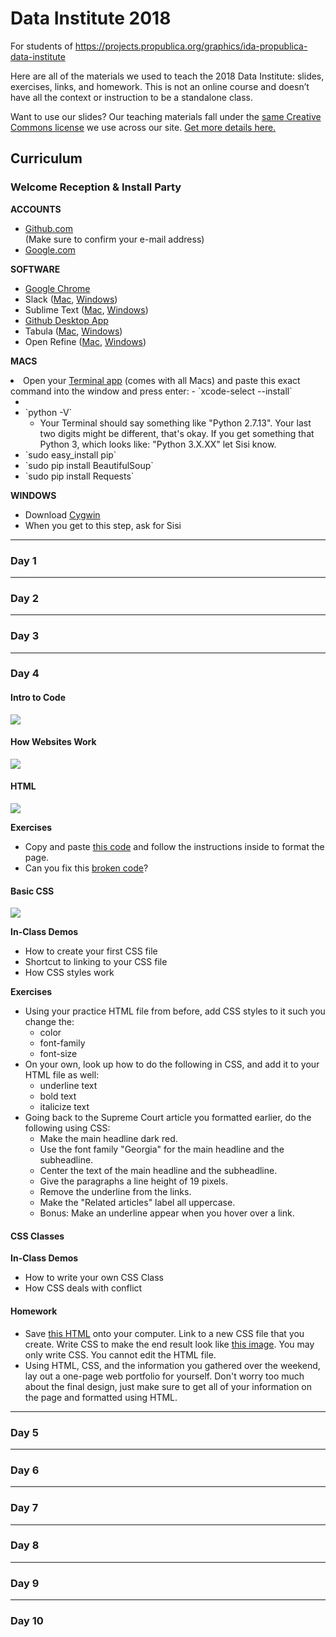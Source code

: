 # Data Institute 2018
For students of https://projects.propublica.org/graphics/ida-propublica-data-institute

Here are all of the materials we used to teach the 2018 Data Institute: slides, exercises, links, and homework. This is not an online course and doesn’t have all the context or instruction to be a standalone class. 

Want to use our slides? Our teaching materials fall under the [same Creative Commons license](https://creativecommons.org/licenses/by-nc-nd/3.0/us/) we use across our site. [Get more details here.](https://www.propublica.org/steal-our-stories/)

## Curriculum

### Welcome Reception & Install Party

**ACCOUNTS**
<ul>
  <li><a href="https://github.com/join?source=header-home">Github.com</a><br>(Make sure to confirm your e-mail address)</li>
  <li><a href="https://accounts.google.com/SignUp?service=wise&amp;continue=https%3A%2F%2Fdrive.google.com%2F%23&amp;ltmpl=drive">Google.com</a></li>
</ul>

**SOFTWARE**
<ul>
  <li><a href="https://www.google.com/chrome/browser/desktop/">Google Chrome</a></li>
  <li>Slack (<a href="https://itunes.apple.com/app/slack/id803453959?ls=1&amp;mt=12">Mac</a>, <a href="https://slack.com/ssb/download-win">Windows</a>)</li>
  <li>Sublime Text (<a href="https://download.sublimetext.com/Sublime%20Text%20Build%203114.dmg">Mac</a>, <a href="https://download.sublimetext.com/Sublime%20Text%20Build%203114%20x64%20Setup.exe">Windows</a>)</li>
  <li><a href="https://desktop.github.com/">Github Desktop App</a></li>
  <li>Tabula (<a href="https://github.com/tabulapdf/tabula/releases/download/v1.0.1/tabula-mac-1.0.1.zip">Mac</a>, <a href="https://github.com/tabulapdf/tabula/releases/download/v1.0.1/tabula-win-1.0.1.zip">Windows</a>)</li>
  <li>Open Refine (<a href="https://github.com/OpenRefine/OpenRefine/releases/download/2.5/google-refine-2.5-r2407.dmg">Mac</a>, <a href="https://github.com/OpenRefine/OpenRefine/releases/download/2.5/google-refine-2.5-r2407.zip">Windows</a>)</li>
</ul>

**MACS**
<li>Open your <a href="https://en.wikipedia.org/wiki/Terminal_(OS_X)">Terminal app</a> (comes with all Macs) and paste this exact command into the window and press enter:
  - `xcode-select --install`
  <ul>
    <li></li>
    <li>
      `python -V`
      <ul><li>Your Terminal should say something like "Python 2.7.13". Your last two digits might be different, that's okay. If you get something that Python 3, which looks like: "Python 3.X.XX" let Sisi know.</li></ul>
    </li>
    <li>`sudo easy_install pip`</li>
    <li>`sudo pip install BeautifulSoup`</li>
    <li>`sudo pip install Requests`</li>
  </ul>
</li>

**WINDOWS**
- Download [Cygwin](https://cygwin.com/install.html)
- When you get to this step, ask for Sisi

<hr/>

### Day 1

<hr/>

### Day 2

<hr/>

### Day 3

<hr/>

### Day 4

#### Intro to Code
<a href="https://projects.propublica.org/graphics/images/data-institute/presentations/2017/intro-to-code.pdf"><img src="https://projects.propublica.org/graphics/images/data-institute/presentations/intro-to-code.jpg"></a>

#### How Websites Work
<a href="https://projects.propublica.org/graphics/images/data-institute/presentations/2017/how-websites-work.pdf"><img src="https://projects.propublica.org/graphics/images/data-institute/presentations/2017/how-websites-work.jpg"></a>

#### HTML
<a href="https://projects.propublica.org/graphics/images/data-institute/presentations/2017/html.pdf"><img src="https://projects.propublica.org/graphics/images/data-institute/presentations/2017/html.jpg"></a>

**Exercises**
<ul>
  <li>Copy and paste <a href="https://codepen.io/sisiwei/pen/KzLezJ?editors=1000">this code</a> and follow the instructions inside to format the page.</li>
  <li>Can you fix this <a href="https://codepen.io/sisiwei/pen/PNvaeB?editors=1000">broken code</a>? </li>
</ul>

#### Basic CSS
<a href="https://projects.propublica.org/graphics/images/data-institute/presentations/2017/css.pdf"><img src="https://projects.propublica.org/graphics/images/data-institute/presentations/2017/css.jpg"></a>
   
**In-Class Demos**
<ul>
  <li>How to create your first CSS file</li>
  <li>Shortcut to linking to your CSS file</li>
  <li>How CSS styles work</li>
</ul>

**Exercises**
<ul>
  <li>Using your practice HTML file from before, add CSS styles to it such you change the:
    <ul>
      <li>color</li>
      <li>font-family</li>
      <li>font-size</li>
    </ul>
  </li>
  <li>On your own, look up how to do the following in CSS, and add it to your HTML file as well:
    <ul>
      <li>underline text</li>
      <li>bold text</li>
      <li>italicize text</li>
    </ul>
  </li>
  <li>Going back to the Supreme Court article you formatted earlier, do the following using CSS:
    <ul>
      <li>Make the main headline dark red.</li>
      <li>Use the font family "Georgia" for the main headline and the subheadline.</li>
      <li>Center the text of the main headline and the subheadline.</li>
      <li>Give the paragraphs a line height of 19 pixels.</li>
      <li>Remove the underline from the links.</li>
      <li>Make the "Related articles" label all uppercase.</li>
      <li>Bonus: Make an underline appear when you hover over a link.</li>
    </ul>
  </li>
</ul>

#### CSS Classes

**In-Class Demos**
<ul>
  <li>How to write your own CSS Class</li>
  <li>How CSS deals with conflict</li>
</ul>
       
#### Homework

<ul>
  <li>Save <a href="https://codepen.io/sisiwei/pen/bpXwMB?editors=1000">this HTML</a> onto your computer. Link to a new CSS file that you create. Write CSS to make the end result look like <a href="/graphics/images/data-institute/presentations/mars.jpg">this image</a>. You may only write CSS. You cannot edit the HTML file.</li>
  <li>Using HTML, CSS, and the information you gathered over the weekend, lay out a one-page web portfolio for yourself. Don't worry too much about the final design, just make sure to get all of your information on the page and formatted using HTML.</li>
</ul>

<hr/>

### Day 5

<hr/>

### Day 6

<hr/>

### Day 7

<hr/>

### Day 8

<hr/>

### Day 9

<hr/>

### Day 10
